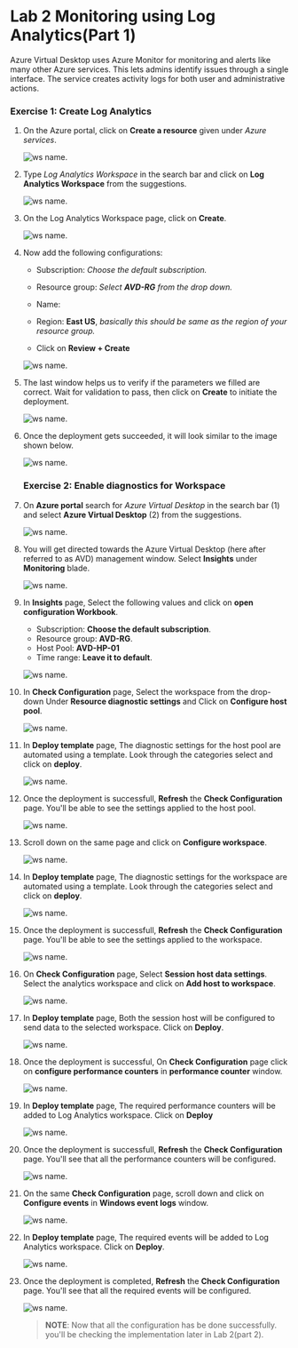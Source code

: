 
# Lab 2 Monitoring using Log Analytics(Part 1)

Azure Virtual Desktop uses Azure Monitor for monitoring and alerts like many other Azure services. This lets admins identify issues through a single interface. The service creates activity logs for both user and administrative actions.

### **Exercise 1: Create Log Analytics**

1. On the Azure portal, click on **Create a resource** given under *Azure services*.

   ![ws name.](media/wiw.png)

1. Type *Log Analytics Workspace* in the search bar and click on **Log Analytics Workspace** from the suggestions.

   ![ws name.](media/wiw1.png)

1. On the Log Analytics Workspace page, click on **Create**.

   ![ws name.](media/wiw2.png)

1. Now add the following configurations:

   - Subscription: *Choose the default subscription.*
  
   - Resource group: *Select **AVD-RG** from the drop down.*
  
   - Name: **<inject key="Log Analytics Workspace Name	" />**
  
   - Region: **East US**, *basically this should be same as the region of your resource group.*
  
   - Click on **Review + Create**

   ![ws name.](media/wiw3.png)

1. The last window helps us to verify if the parameters we filled are correct. Wait for validation to pass, then click on **Create** to initiate the deployment.

   ![ws name.](media/wiw18.png)

1. Once the deployment gets succeeded, it will look similar to the image shown below.

   ![ws name.](media/lb60.png)
   
   ### **Exercise 2: Enable diagnostics for Workspace**
 
1. On **Azure portal** search for *Azure Virtual Desktop* in the search bar (1) and select **Azure Virtual Desktop** (2) from the suggestions.

   ![ws name.](media/avd1.png) 

1. You will get directed towards the Azure Virtual Desktop (here after referred to as AVD) management window. Select **Insights** under **Monitoring** blade.

   ![ws name.](media/mon2.png)
   
1. In **Insights** page, Select the following values and click on **open configuration Workbook**.
   
   - Subscription: **Choose the default subscription**.
   - Resource group: **AVD-RG**.
   - Host Pool: **AVD-HP-01**
   - Time range: **Leave it to default**.

   ![ws name.](media/mon3.png)

1. In **Check Configuration** page, Select the **<inject key="Log Analytics Workspace Name	" />** workspace from the drop-down Under **Resource diagnostic settings** and Click on **Configure host pool**.

   ![ws name.](media/mon4.png)
   
1. In **Deploy template** page, The diagnostic settings for the host pool are automated using a template. Look through the categories select and click on **deploy**.

   ![ws name.](media/mon5.png)
   
1. Once the deployment is successfull, **Refresh** the **Check Configuration** page. You'll be able to see the settings applied to the host pool.

   ![ws name.](media/mon6.png)
   
1. Scroll down on the same page and click on **Configure workspace**.

   ![ws name.](media/mon7.png)
   
1. In **Deploy template** page, The diagnostic settings for the workspace are automated using a template. Look through the categories select and click on **deploy**.

   ![ws name.](media/mon8.png) 

1. Once the deployment is successfull, **Refresh** the **Check Configuration** page. You'll be able to see the settings applied to the workspace.

   ![ws name.](media/mon9.png)
   
1. On **Check Configuration** page, Select **Session host data settings**. Select the **<inject key="Log Analytics Workspace Name	" />** analytics workspace and click on **Add host to workspace**.

   ![ws name.](media/mon13.png)
   
1. In **Deploy template** page, Both the session host will be configured to send data to the selected workspace. Click on **Deploy**.

   ![ws name.](media/mon11.png)
   
1. Once the deployment is successful, On **Check Configuration** page click on **configure performance counters** in **performance counter** window.

   ![ws name.](media/mon14.png)
   
1. In **Deploy template** page, The required performance counters will be added to Log Analytics workspace. Click on **Deploy**

   ![ws name.](media/mon15.png)
   
1. Once the deployment is successfull, **Refresh** the **Check Configuration** page. You'll see that all the performance counters will be configured.

   ![ws name.](media/mon16.png)
   
1. On the same **Check Configuration** page, scroll down and click on **Configure events** in **Windows event logs** window.

   ![ws name.](media/mon17.png)
   
1. In **Deploy template** page, The required events will be added to Log Analytics workspace. Click on **Deploy**.

   ![ws name.](media/mon18.png)
   
1. Once the deployment is completed, **Refresh** the **Check Configuration** page. You'll see that all the required events will be configured.
   
   ![ws name.](media/mon19.png)

   >**NOTE**: Now that all the configuration has be done successfully. you'll be checking the implementation later in Lab 2(part 2).





   

   

